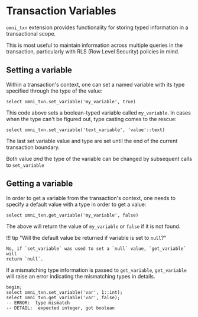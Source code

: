 # Transaction Variables

`omni_txn` extension provides functionality for storing typed information in a
transactional scope.

This is most useful to maintain information across multiple queries in the
transaction, particularly with RLS (Row Level Security) policies in mind.

## Setting a variable

Within a transaction's context, one can set a named variable with its type
specified through the type of the value:

```postgresql
select omni_txn.set_variable('my_variable', true)
```

This code above sets a boolean-typed variable called `my_variable`. In cases
when the type can't be figured out, type casting comes to the rescue:

```postgresql
select omni_txn.set_variable('text_variable', 'value'::text)
```

The last set variable value and type are set until the end of the current
transaction boundary.

Both value _and_ the type of the variable can be changed by subsequent calls to
`set_variable`

## Getting a variable

In order to get a variable from the transaction's context, one needs to specify
a default value with a type in order to get a value:

```postgresql
select omni_txn.get_variable('my_variable', false)
```

The above will return the value of `my_variable` or `false` if it is not found.

!!! tip "Will the default value be returned if variable is set to `null`?"

    No, if `set_variable` was used to set a `null` value, `get_variable` will 
    return `null`.

If a mismatching type information is passed to `get_variable`,
`get_variable` will raise an error indicating the mismatching types in details.

```postgresql
begin;
select omni_txn.set_variable('var', 1::int);
select omni_txn.get_variable('var', false);
-- ERROR:  type mismatch
-- DETAIL:  expected integer, got boolean
```